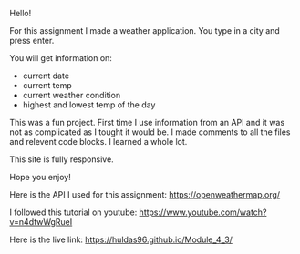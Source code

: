 Hello!

For this assignment I made a weather application. 
You type in a city and press enter. 

You will get information on:
- current date
- current temp
- current weather condition 
- highest and lowest temp of the day

This was a fun project. First time I use information from an API and it was not as complicated as I tought it would be. 
I made comments to all the files and relevent code blocks. I learned a whole lot.

This site is fully responsive. 

Hope you enjoy!

Here is the API I used for this assignment: https://openweathermap.org/

I followed this tutorial on youtube: https://www.youtube.com/watch?v=n4dtwWgRueI

Here is the live link: https://huldas96.github.io/Module_4_3/

